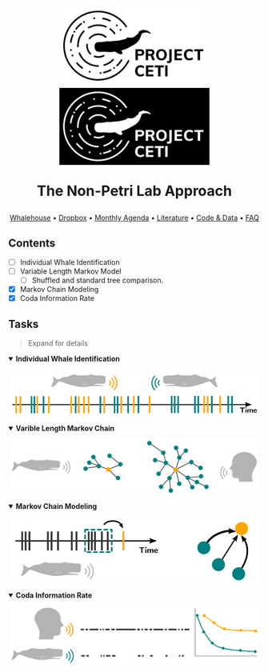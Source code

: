 <h1 align="center">
  <img src="Images/ceti_logo_day.png#gh-light-mode-only"  width="300">
  <img src="Images/ceti_logo_night.png#gh-dark-mode-only"  width="300">
  <p>The Non-Petri Lab Approach</p>
</h1>

<p align="center">
  <a href="https://docs.google.com/presentation/d/1QLaNecq34Ib3SUKU2tDVsz-5AsE-UsBhqjhc1-R9sos/edit?usp=sharing">Whalehouse</a> •
  <a href="https://www.dropbox.com/sh/6qqok1j6ma9jl2w/AABv0H6nryZOvHbFt0CVCySya?dl=0">Dropbox</a> •
  <a href="https://docs.google.com/document/d/13n4-3t70HZsvDpl_a2F-aijfi6leenky4wJN7Z8dJkM/edit">Monthly Agenda</a> •
  <a href="https://github.com/Antonio-Leitao/CETI/tree/main/Literature">Literature</a> •
  <a href="https://docs.google.com/document/d/13n4-3t70HZsvDpl_a2F-aijfi6leenky4wJN7Z8dJkM/edit">Code & Data</a> •
  <a href="#FAQ">FAQ</a>
</p>

## Contents
- [ ] Individual Whale Identification
- [ ] Variable Length Markov Model  
  - [ ] Shuffled and standard tree comparison.
- [x] Markov Chain Modeling
- [x] Coda Information Rate

## Tasks

> Expand for details
<details open>
  <summary>
    <strong>Individual Whale Identification</strong>
  </summary>
  <p align="center">
  <img src="Images/whale_id/whale_id_logo.png" width="500"/>
</details>


<details open>
  <summary>
    <strong>Varible Length Markov Chain</strong>
  </summary>
  <p align="center">
  <img src="Images/vlmc/vlmc_logo.png" width="500"/>
  </p>
</details>

<details open>
  <summary>
    <strong>Markov Chain Modeling</strong>
  </summary>
  <p align="center">
  <img src="Images/markov_chain/markov_chain_logo.png" width="500"/>
  </p>
</details>

<details open>
  <summary>
    <strong>Coda Information Rate</strong>
  </summary>
  <p align="center">
  <img src="Images/info_rate/info_rate_logo.png" width="500"/>
  </p>
</details>
